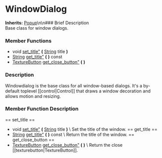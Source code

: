 #  WindowDialog  
**Inherits:** [Popup](class_popup)\\n\\n###  Brief Description  
Base class for window dialogs.
###  Member Functions 
  * void [set_title"](#set_title) **(** [String](class_string) title  **)**
  * [String](class_string) [get_title"](#get_title) **(** **)** const
  * [TextureButton](class_texturebutton) [get_close_button"](#get_close_button) **(** **)**
###  Description  
Windowdialog is the base class for all window-based dialogs. It's a by-default toplevel [[control|Control]] that draws a window decoration and allows motion and resizing.
###  Member Function Description  
==  set_title  ==
  * void [set_title"](#set_title) **(** [String](class_string) title  **)**
\\
Set the title of the window.
==  get_title  ==
  * [String](class_string) [get_title"](#get_title) **(** **)** const
\\
Return the title of the window.
==  get_close_button  ==
  * [TextureButton](class_texturebutton) [get_close_button"](#get_close_button) **(** **)**
\\
Return the close [[texturebutton|TextureButton]].
